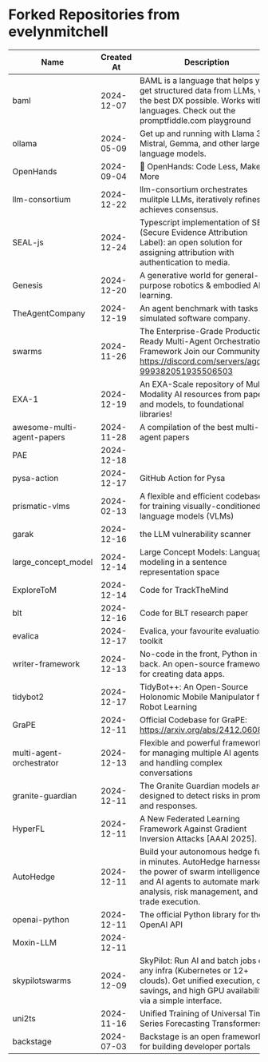 # Forked Repositories from evelynmitchell

| Name | Created At | Description | URL |
|------|------------|-------------|-----|
| baml | 2024-12-07 | BAML is a language that helps you get structured data from LLMs, with the best DX possible. Works with all languages. Check out the promptfiddle.com playground | https://github.com/evelynmitchell/baml |
| ollama | 2024-05-09 | Get up and running with Llama 3, Mistral, Gemma, and other large language models. | https://github.com/evelynmitchell/ollama |
| OpenHands | 2024-09-04 | 🙌 OpenHands: Code Less, Make More | https://github.com/evelynmitchell/OpenHands |
| llm-consortium | 2024-12-22 | llm-consortium orchestrates mulitple LLMs, iteratively refines & achieves consensus. | https://github.com/evelynmitchell/llm-consortium |
| SEAL-js | 2024-12-24 | Typescript implementation of SEAL (Secure Evidence Attribution Label): an open solution for assigning attribution with authentication to media. | https://github.com/evelynmitchell/SEAL-js |
| Genesis | 2024-12-20 | A generative world for general-purpose robotics & embodied AI learning. | https://github.com/evelynmitchell/Genesis |
| TheAgentCompany | 2024-12-19 | An agent benchmark with tasks in a simulated software company. | https://github.com/evelynmitchell/TheAgentCompany |
| swarms | 2024-11-26 | The Enterprise-Grade Production-Ready Multi-Agent Orchestration Framework Join our Community: https://discord.com/servers/agora-999382051935506503 | https://github.com/evelynmitchell/swarms |
| EXA-1 | 2024-12-19 | An EXA-Scale repository of Multi-Modality AI resources from papers and models, to foundational libraries! | https://github.com/evelynmitchell/EXA-1 |
| awesome-multi-agent-papers | 2024-11-28 | A compilation of the best multi-agent papers | https://github.com/evelynmitchell/awesome-multi-agent-papers |
| PAE | 2024-12-18 |  | https://github.com/evelynmitchell/PAE |
| pysa-action | 2024-12-17 | GitHub Action for Pysa | https://github.com/evelynmitchell/pysa-action |
| prismatic-vlms | 2024-02-13 | A flexible and efficient codebase for training visually-conditioned language models (VLMs) | https://github.com/evelynmitchell/prismatic-vlms |
| garak | 2024-12-16 | the LLM vulnerability scanner | https://github.com/evelynmitchell/garak |
| large_concept_model | 2024-12-14 | Large Concept Models: Language modeling in a sentence representation space | https://github.com/evelynmitchell/large_concept_model |
| ExploreToM | 2024-12-14 | Code for TrackTheMind | https://github.com/evelynmitchell/ExploreToM |
| blt | 2024-12-16 | Code for BLT research paper | https://github.com/evelynmitchell/blt |
| evalica | 2024-12-17 | Evalica, your favourite evaluation toolkit | https://github.com/evelynmitchell/evalica |
| writer-framework | 2024-12-13 | No-code in the front, Python in the back. An open-source framework for creating data apps. | https://github.com/evelynmitchell/writer-framework |
| tidybot2 | 2024-12-17 | TidyBot++: An Open-Source Holonomic Mobile Manipulator for Robot Learning | https://github.com/evelynmitchell/tidybot2 |
| GraPE | 2024-12-11 | Official Codebase for GraPE: https://arxiv.org/abs/2412.06089 | https://github.com/evelynmitchell/GraPE |
| multi-agent-orchestrator | 2024-12-13 | Flexible and powerful framework for managing multiple AI agents and handling complex conversations | https://github.com/evelynmitchell/multi-agent-orchestrator |
| granite-guardian | 2024-12-11 | The Granite Guardian models are designed to detect risks in prompts and responses. | https://github.com/evelynmitchell/granite-guardian |
| HyperFL | 2024-12-11 | A New Federated Learning Framework Against Gradient Inversion Attacks [AAAI 2025]. | https://github.com/evelynmitchell/HyperFL |
| AutoHedge | 2024-12-11 | Build your autonomous hedge fund in minutes. AutoHedge harnesses the power of swarm intelligence and AI agents to automate market analysis, risk management, and trade execution. | https://github.com/evelynmitchell/AutoHedge |
| openai-python | 2024-12-11 | The official Python library for the OpenAI API | https://github.com/evelynmitchell/openai-python |
| Moxin-LLM | 2024-12-11 |  | https://github.com/evelynmitchell/Moxin-LLM |
| skypilotswarms | 2024-12-09 | SkyPilot: Run AI and batch jobs on any infra (Kubernetes or 12+ clouds). Get unified execution, cost savings, and high GPU availability via a simple interface. | https://github.com/evelynmitchell/skypilotswarms |
| uni2ts | 2024-11-16 | Unified Training of Universal Time Series Forecasting Transformers | https://github.com/evelynmitchell/uni2ts |
| backstage | 2024-07-03 | Backstage is an open framework for building developer portals | https://github.com/evelynmitchell/backstage |
